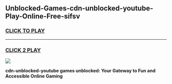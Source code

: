 
## Unblocked-Games-cdn-unblocked-youtube-Play-Online-Free-sifsv
<h3>
<a href="https://premium76.site?title=cdn-unblocked-youtube&ref=26A">CLICK TO PLAY</a></h3>
<hr>

<h3>
<a href="https://premium76.site?title=cdn-unblocked-youtube&ref=26A">CLICK 2 PLAY</a>
  
</h3>

<a href="https://premium76.site?title=cdn-unblocked-youtube&ref=26A"><img src="https://clearcache.store/games.png"></a>


**cdn-unblocked-youtube games unblocked: Your Gateway to Fun and Accessible Online Gaming**
